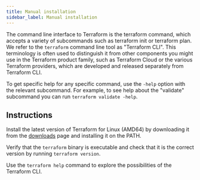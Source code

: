 ```yaml
---
title: Manual installation
sidebar_label: Manual installation
---
```

The command line interface to Terraform is the terraform command, which accepts a variety of subcommands such as terraform init or terraform plan.
We refer to the `terraform` command line tool as "Terraform CLI". This terminology is often used to distinguish it from other components you might use in the Terraform product family, such as Terraform Cloud or the various Terraform providers, which are developed and released separately from Terraform CLI.

To get specific help for any specific command, use the `-help` option with the relevant subcommand. For example, to see help about the "validate" subcommand you can run `terraform validate -help`.

## Instructions

Install the latest version of Terraform for Linux (AMD64) by downloading it from the [downloads](https://developer.hashicorp.com/terraform/downloads?product_intent=terraform) page and installing it on the PATH.

Verify that the `terraform` binary is executable and check that it is the correct version by running `terraform version`.

Use the `terraform help` command to explore the possibilities of the Terraform CLI.
